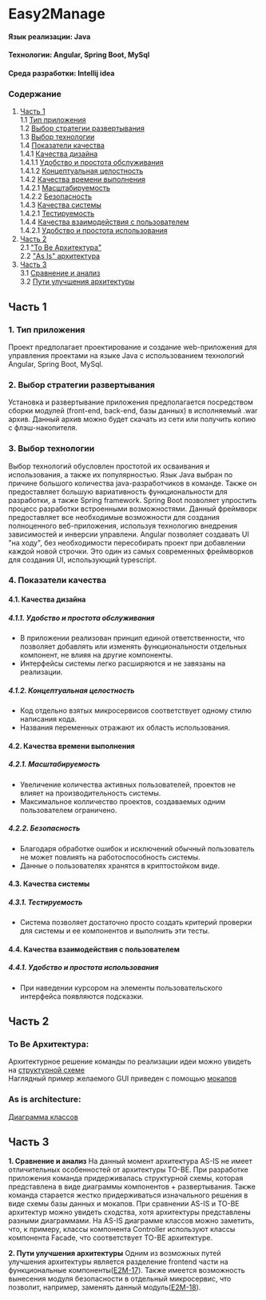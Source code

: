 # Easy2Manage

#### Язык реализации: Java  
#### Технологии: Angular, Spring Boot, MySql 
#### Среда разработки: Intellij idea

### Содержание
1. [Часть 1](#part1) <br>
  1.1 [Тип приложения](#1) <br>
  1.2 [Выбор стратегии развертывания](#2) <br>
  1.3 [Выбор технологии](#3) <br>
  1.4 [Показатели качества](#4) <br>
    	1.4.1 [Качества дизайна](#4.1) <br>
		1.4.1.1 [Удобство и простота обслуживания](#4.1.1) <br>
		1.4.1.2 [Концептуальная целостность](#4.1.2) <br>
	1.4.2 [Качества времени выполнения](#4.2) <br>
		1.4.2.1 [Масштабируемость](#4.2.1) <br>
		1.4.2.2 [Безопасность](#4.2.2) <br>
	1.4.3 [Качества системы](#4.3) <br>
		1.4.2.1 [Тестируемость](#4.3.1) <br>
	1.4.4 [Качества взаимодействия с пользователем](#4.4) <br>
		1.4.2.1 [Удобство и простота использования](#4.4.1) <br>
2. [Часть 2](#part2) <br>
	2.1 ["To Be Архитектура"](#to_be) <br>
  	2.2 ["As Is" архитектура](#as_is) <br>
3. [Часть 3](#part3)   
  3.1 [Сравнение и анализ](#compare_and_analysis)   
  3.2 [Пути улучшения архитектуры](#way_upgrade)  


## Часть 1 <a name="part1"></a>

### 1. Тип приложения <a name="1"></a>
Проект предполагает проектирование и создание web-приложения для управления проектами на языке Java с использованием технологий Angular, Spring Boot, MySql.

### 2. Выбор стратегии развертывания <a name="2"></a>
Установка и развертывание приложения предполагается посредством сборки модулей (front-end, back-end, базы данных) в исполняемый .war архив. Данный архив можно будет скачать из сети или получить копию с флэш-накопителя.

### 3. Выбор технологии <a name="3"></a>
Выбор технологий обусловлен простотой их осваивания и использования, а также их популярностью.
Язык Java выбран по причине большого количества java-разработчиков в команде. Также он предоставляет большую вариативность функциональности для разработки, а также Spring framework. 
Spring Boot позволяет упростить процесс разработки встроенными возможностями. Данный фреймворк предоставляет все необходимые возможности для создания полноценного веб-приложения, используя технологию внедрения зависимостей и инверсии управлени.
Angular позволяет создавать UI "на ходу", без необходимости пересобирать проект при добавлении каждой новой строчки. Это один из самых современных фреймворков для создания UI, использующий typescript. 

### 4. Показатели качества <a name="4"></a>
#### 4.1. Качества дизайна<a name="4.1"></a>
##### 4.1.1. Удобство и простота обслуживания <a name="4.1.1"></a>
* В приложении реализован принцип единой ответственности, что позволяет добавлять или изменять функциональности отдельных компонент, не влияя на другие компоненты.
* Интерфейсы системы легко расширяются и не завязаны на реализации. 
##### 4.1.2. Концептуальная целостность <a name="4.1.2"></a>
* Код отдельно взятых микросервисов соответствует одному стилю написания кода.
* Названия переменных отражают их область использования.
#### 4.2. Качества времени выполнения <a name="4.2"></a>
##### 4.2.1. Масштабируемость <a name="4.2.1"></a>
* Увеличение количества активных пользователей, проектов не влияет на производительность системы.
* Максимальное колличество проектов, создаваемых одним пользователем ограничено.
##### 4.2.2. Безопасность <a name="4.2.2"></a>
* Благодаря обработке ошибок и исключений обычный пользователь не может повлиять на работоспособность системы.
* Данные о пользователях хранятся в криптостойком виде.
#### 4.3. Качества системы <a name="4.3"></a>
##### 4.3.1. Тестируемость <a name="4.3.1"></a>
* Система позволяет достаточно просто создать критерий проверки для системы и ее компонентов и выполнить эти тесты.
#### 4.4. Качества взаимодействия с пользователем <a name="4.4"></a>
##### 4.4.1. Удобство и простота использования <a name="4.4.1"></a>
* При наведении курсором на элементы пользовательского интерфейса появляются подсказки.
## Часть 2 <a name="part2"/></a>

### To Be Архитектура: <a name="to_be"></a>
Архитектурное решение команды по реализации идеи можно увидеть на [структурной схеме](https://github.com/IlyaMarkevichV/Easy2Manage/blob/master/Documentation/diagrams/structure/%D0%A1%D1%82%D1%80%D1%83%D0%BA%D1%82%D1%83%D1%80%D0%BD%D0%B0%D1%8F%20%D1%81%D1%85%D0%B5%D0%BC%D0%B0.PNG) <br>
Наглядный пример желаемого GUI приведен с помощью [мокапов](https://github.com/IlyaMarkevichV/Easy2Manage/tree/master/Documentation/mockup) <br>
  
### As is architecture:<a name="as_is"/></a>
[Диаграмма классов](https://github.com/IlyaMarkevichV/Easy2Manage/blob/master/Documentation/diagrams/class/class-diagram.jpg)  <br>

## Часть 3 <a name="part3"/></a>

**1. Сравнение и анализ** <a name="compare_and_analysis"/></a>
На данный момент архитектура AS-IS не имеет отличительных особенностей от архитектуры TO-BE. При разработке приложения команда придерживалась структурной схемы, которая представлена в виде диаграммы компонентов + развертывания. Также команда старается жестко придерживаться изначального решения в виде схемы базы данных и мокапов. При сравнении AS-IS и TO-BE архитектур можно увидеть сходства, хотя архитектуры представлены разными диаграммами. На AS-IS диаграмме классов можно заметить, что, к примеру, классы компонента Controller используют классы компонента Facade, что соответствует TO-BE архитектуре.

**2. Пути улучшения архитектуры** <a name="way_upgrade"/></a>
Одним из возможных путей улучшения архитектуры является разделение frontend части на функциональные компоненты([E2M-17](https://trello.com/c/74Fto685/36-e2m-16-dev-%D1%80%D0%B0%D0%B7%D0%B4%D0%B5%D0%BB%D0%B5%D0%BD%D0%B8%D0%B5-frontend-%D0%BD%D0%B0-%D1%84%D1%83%D0%BD%D0%BA%D1%86%D0%B8%D0%BE%D0%BD%D0%B0%D0%BB%D1%8C%D0%BD%D1%8B%D0%B5-%D0%BA%D0%BE%D0%BC%D0%BF%D0%BE%D0%BD%D0%B5%D0%BD%D1%82%D1%8B)). Также имеется возможность вынесения модуля безопасности в отдельный микросервис, что позволит, например, заменять данный модуль([E2M-18](https://trello.com/c/5eFBb2An/37-e2m-17-dev-%D0%B2%D1%8B%D0%BD%D0%B5%D1%81%D0%B5%D0%BD%D0%B8%D0%B5-security-%D0%BC%D0%BE%D0%B4%D1%83%D0%BB%D1%8F-%D0%B2-%D0%BE%D1%82%D0%B4%D0%B5%D0%BB%D1%8C%D0%BD%D1%8B%D0%B9-%D0%BC%D0%B8%D0%BA%D1%80%D0%BE%D1%81%D0%B5%D1%80%D0%B2%D0%B8%D1%81)). 
